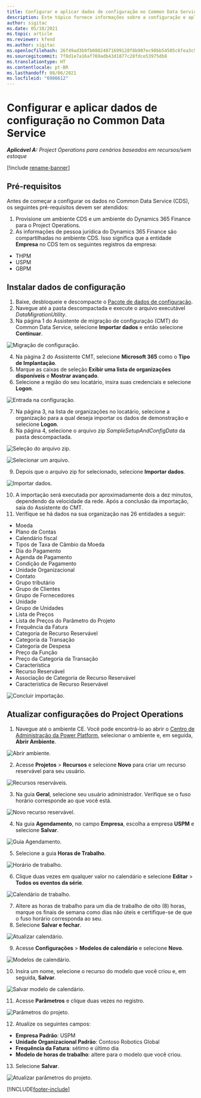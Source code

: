 ```yaml
---
title: Configurar e aplicar dados de configuração no Common Data Service
description: Este tópico fornece informações sobre a configuração e aplicação de dados de configuração no Project Operations.
author: sigitac
ms.date: 05/10/2021
ms.topic: article
ms.reviewer: kfend
ms.author: sigitac
ms.openlocfilehash: 26f49ad3b9fb08824071699128f8b907ec98bb54505c6fea3c97288cbaf31633
ms.sourcegitcommit: 7f8d1e7a16af769adb43d1877c28fdce53975db8
ms.translationtype: HT
ms.contentlocale: pt-BR
ms.lasthandoff: 08/06/2021
ms.locfileid: "6986612"
---
```

# <a name="set-up-and-apply-configuration-data-in-the-common-data-service"></a>Configurar e aplicar dados de configuração no Common Data Service 

_**Aplicável A:** Project Operations para cenários baseados em recursos/sem estoque_

[!include [rename-banner](~/includes/cc-data-platform-banner.md)]

## <a name="prerequisites"></a>Pré-requisitos

Antes de começar a configurar os dados no Common Data Service (CDS), os seguintes pré-requisitos devem ser atendidos:

1.  Provisione um ambiente CDS e um ambiente do Dynamics 365 Finance para o Project Operations.
2.  As informações de pessoa jurídica do Dynamics 365 Finance são compartilhadas no ambiente CDS. Isso significa que a entidade **Empresa** no CDS tem os seguintes registros da empresa:
  - THPM
  - USPM
  - GBPM

## <a name="install-setup-and-configuration-data"></a>Instalar dados de configuração

1. Baixe, desbloqueie e descompacte o [Pacote de dados de configuração](https://download.microsoft.com/download/e/2/d/e2da6c98-d5dd-450c-aabe-fd6bf2ba374b/ProjOpsSampleSetupData-%20Integrated%20Latest.zip).
2. Navegue até a pasta descompactada e execute o arquivo executável *DataMigrationUtility*.
3. Na página 1 do Assistente de migração de configuração (CMT) do Common Data Service, selecione **Importar dados** e então selecione **Continuar**.

![Migração de configuração.](./media/1ConfigurationMigration.png)

4. Na página 2 do Assistente CMT, selecione **Microsoft 365** como o **Tipo de Implantação**.
5. Marque as caixas de seleção **Exibir uma lista de organizações disponíveis** e **Mostrar avançado**.
6. Selecione a região do seu locatário, insira suas credenciais e selecione **Logon**.

![Entrada na configuração.](./media/2ConfigurationSignin.png)

7. Na página 3, na lista de organizações no locatário, selecione a organização para a qual deseja importar os dados de demonstração e selecione **Logon**.
8. Na página 4, selecione o arquivo zip *SampleSetupAndConfigData* da pasta descompactada.

![Seleção do arquivo zip.](./media/3ZipFile.png)

![Selecionar um arquivo.](./media/4SelectAFile.png)

9. Depois que o arquivo zip for selecionado, selecione **Importar dados**.

![Importar dados.](./media/5ImportData.png)

10. A importação será executada por aproximadamente dois a dez minutos, dependendo da velocidade da rede. Após a conclusão da importação, saia do Assistente do CMT. 
11. Verifique se há dados na sua organização nas 26 entidades a seguir:

  - Moeda
  - Plano de Contas
  - Calendário fiscal
  - Tipos de Taxa de Câmbio da Moeda
  - Dia do Pagamento
  - Agenda de Pagamento
  - Condição de Pagamento
  - Unidade Organizacional
  - Contato
  - Grupo tributário
  - Grupo de Clientes
  - Grupo de Fornecedores
  - Unidade
  - Grupo de Unidades
  - Lista de Preços
  - Lista de Preços do Parâmetro do Projeto
  - Frequência da Fatura
  - Categoria de Recurso Reservável
  - Categoria da Transação
  - Categoria de Despesa
  - Preço da Função
  - Preço da Categoria da Transação
  - Característica
  - Recurso Reservável
  - Associação de Categoria de Recurso Reservável
  - Característica de Recurso Reservável

![Concluir importação.](./media/6CompleteImport.png)

## <a name="update-project-operations-configurations"></a>Atualizar configurações do Project Operations

1. Navegue até o ambiente CE. Você pode encontrá-lo ao abrir o [Centro de Administração da Power Platform](https://admin.powerplatform.microsoft.com/environments), selecionar o ambiente e, em seguida, **Abrir Ambiente**. 

![Abrir ambiente.](./media/7OpenEnvironment.png)

2. Acesse **Projetos** > **Recursos** e selecione **Novo** para criar um recurso reservável para seu usuário.

![Recursos reserváveis.](./media/8BookableResources.png)

3. Na guia **Geral**, selecione seu usuário administrador. Verifique se o fuso horário corresponde ao que você está. 

![Novo recurso reservável.](./media/9NewBookableResource.png)

4. Na guia **Agendamento**, no campo **Empresa**, escolha a empresa **USPM** e selecione **Salvar**. 

![Guia Agendamento.](./media/10SchedulingTab.png)

5. Selecione a guia **Horas de Trabalho**.  

![Horário de trabalho.](./media/11WorkHours.png)

6. Clique duas vezes em qualquer valor no calendário e selecione **Editar** > **Todos os eventos da série**. 

![Calendário de trabalho.](./media/12WorkCalendar.png)

7. Altere as horas de trabalho para um dia de trabalho de oito (8) horas, marque os finais de semana como dias não úteis e certifique-se de que o fuso horário corresponda ao seu. 
8. Selecione **Salvar e fechar**.

![Atualizar calendário.](./media/13UpdateCalendar.png)

9. Acesse **Configurações** > **Modelos de calendário** e selecione **Novo**.
 
 ![Modelos de calendário.](./media/14CalendarTemplates.png)
 
 10. Insira um nome, selecione o recurso do modelo que você criou e, em seguida, **Salvar**. 
 
 ![Salvar modelo de calendário.](./media/15SaveCalendarTemplate.png)
 
 11. Acesse **Parâmetros** e clique duas vezes no registro. 
 
 ![Parâmetros do projeto.](./media/16ProjectParameters.png)
 
12. Atualize os seguintes campos:

 - **Empresa Padrão**: USPM
 - **Unidade Organizacional Padrão**: Contoso Robotics Global
 - **Frequência da Fatura**: sétimo e último dia
 - **Modelo de horas de trabalho**: altere para o modelo que você criou.

13. Selecione **Salvar**. 

![Atualizar parâmetros do projeto.](./media/17UpdatedProjectParameters.png)


[!INCLUDE[footer-include](../includes/footer-banner.md)]
